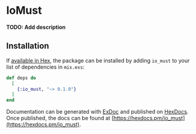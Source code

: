 # IoMust

**TODO: Add description**

## Installation

If [available in Hex](https://hex.pm/docs/publish), the package can be installed
by adding `io_must` to your list of dependencies in `mix.exs`:

```elixir
def deps do
  [
    {:io_must, "~> 0.1.0"}
  ]
end
```

Documentation can be generated with [ExDoc](https://github.com/elixir-lang/ex_doc)
and published on [HexDocs](https://hexdocs.pm). Once published, the docs can
be found at [https://hexdocs.pm/io_must](https://hexdocs.pm/io_must).

